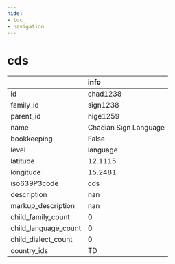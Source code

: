 ```yaml
---
hide:
- toc
- navigation
---
```

# cds
|                      | info                  |
|:---------------------|:----------------------|
| id                   | chad1238              |
| family_id            | sign1238              |
| parent_id            | nige1259              |
| name                 | Chadian Sign Language |
| bookkeeping          | False                 |
| level                | language              |
| latitude             | 12.1115               |
| longitude            | 15.2481               |
| iso639P3code         | cds                   |
| description          | nan                   |
| markup_description   | nan                   |
| child_family_count   | 0                     |
| child_language_count | 0                     |
| child_dialect_count  | 0                     |
| country_ids          | TD                    |